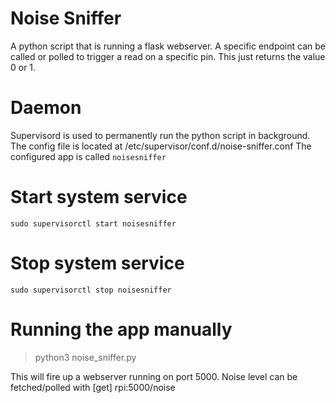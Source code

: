 # Noise Sniffer
A python script that is running a flask webserver. 
A specific endpoint can be called or polled to trigger a read on a specific pin.
This just returns the value 0 or 1.

# Daemon
Supervisord is used to permanently run the python script in background.
The config file is located at /etc/supervisor/conf.d/noise-sniffer.conf
The configured app is called `noisesniffer`

# Start system service
`sudo supervisorctl start noisesniffer`

# Stop system service
`sudo supervisorctl stop noisesniffer`


# Running the app manually
> python3 noise_sniffer.py

This will fire up a webserver running on port 5000.
Noise level can be fetched/polled with [get] rpi:5000/noise